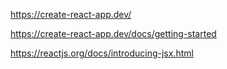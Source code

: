 <!-- Create React App -->

https://create-react-app.dev/

<!-- Extensive documentation -->

https://create-react-app.dev/docs/getting-started

<!-- JSX -->

https://reactjs.org/docs/introducing-jsx.html
